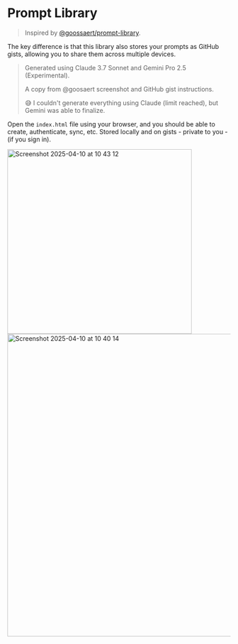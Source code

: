 # Prompt Library

> Inspired by [@goossaert/prompt-library](https://github.com/goossaert/prompt-library).

The key difference is that this library also stores your prompts as GitHub gists, allowing you to share them across multiple devices.

> Generated using Claude 3.7 Sonnet and Gemini Pro 2.5 (Experimental).
>
> A copy from @goosaert screenshot and GitHub gist instructions. 
>
> 😅 I couldn't generate everything using Claude (limit reached), but Gemini was able to finalize.

Open the `index.html` file using your browser, and you should be able to create, authenticate, sync, etc.
Stored locally and on gists - private to you - (if you sign in).


<img width="416" alt="Screenshot 2025-04-10 at 10 43 12" src="https://github.com/user-attachments/assets/bee45751-6958-41df-8e21-0b80c2a68d6a" />

<img width="682" alt="Screenshot 2025-04-10 at 10 40 14" src="https://github.com/user-attachments/assets/aaefa59a-8abc-470c-96a2-79f8d76f2107" />
